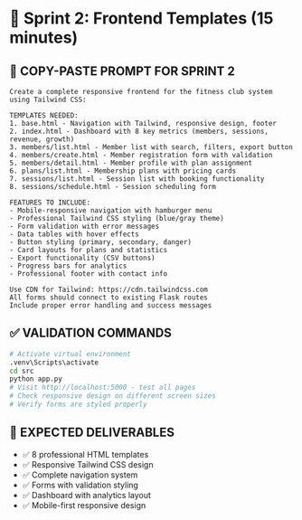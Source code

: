 # 🎨 Sprint 2: Frontend Templates (15 minutes)

## 🎯 **COPY-PASTE PROMPT FOR SPRINT 2**

```text
Create a complete responsive frontend for the fitness club system using Tailwind CSS:

TEMPLATES NEEDED:
1. base.html - Navigation with Tailwind, responsive design, footer
2. index.html - Dashboard with 8 key metrics (members, sessions, revenue, growth)
3. members/list.html - Member list with search, filters, export button
4. members/create.html - Member registration form with validation
5. members/detail.html - Member profile with plan assignment
6. plans/list.html - Membership plans with pricing cards
7. sessions/list.html - Session list with booking functionality
8. sessions/schedule.html - Session scheduling form

FEATURES TO INCLUDE:
- Mobile-responsive navigation with hamburger menu
- Professional Tailwind CSS styling (blue/gray theme)
- Form validation with error messages
- Data tables with hover effects
- Button styling (primary, secondary, danger)
- Card layouts for plans and statistics
- Export functionality (CSV buttons)
- Progress bars for analytics
- Professional footer with contact info

Use CDN for Tailwind: https://cdn.tailwindcss.com
All forms should connect to existing Flask routes
Include proper error handling and success messages
```

## ✅ **VALIDATION COMMANDS**

```bash
# Activate virtual environment
.venv\Scripts\activate
cd src
python app.py
# Visit http://localhost:5000 - test all pages
# Check responsive design on different screen sizes
# Verify forms are styled properly
```

## 🎯 **EXPECTED DELIVERABLES**

- ✅ 8 professional HTML templates
- ✅ Responsive Tailwind CSS design
- ✅ Complete navigation system
- ✅ Forms with validation styling
- ✅ Dashboard with analytics layout
- ✅ Mobile-first responsive design
